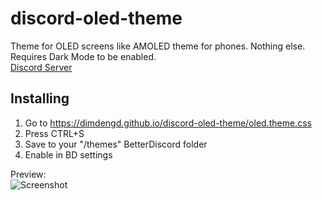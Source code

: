 # discord-oled-theme
Theme for OLED screens like AMOLED theme for phones. Nothing else.  
Requires Dark Mode to be enabled.  
[Discord Server](https://discord.gg/5jm5P3SJF3)
  
## Installing
1. Go to https://dimdengd.github.io/discord-oled-theme/oled.theme.css
2. Press CTRL+S
3. Save to your "/themes" BetterDiscord folder
4. Enable in BD settings
  
Preview:  
![Screenshot](https://edge.dimden.dev/7420f12363.png)
